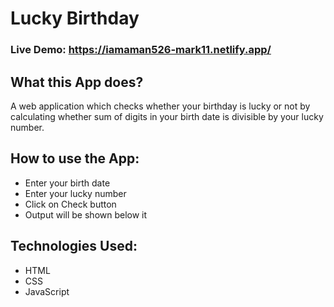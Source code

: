 # Lucky Birthday

### Live Demo: https://iamaman526-mark11.netlify.app/

## What this App does?
A web application which checks whether your birthday is lucky or not by calculating whether sum of digits in your birth date is divisible by your lucky number.

## How to use the App:

- Enter your birth date
- Enter your lucky number
- Click on Check button
- Output will be shown below it

## Technologies Used:

- HTML
- CSS
- JavaScript
